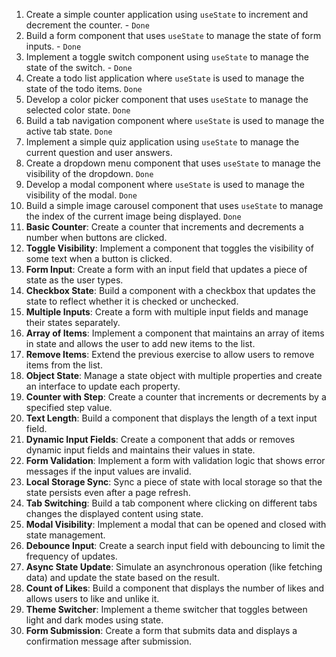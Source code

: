 1. Create a simple counter application using `useState` to increment and decrement the counter. - `Done`
2. Build a form component that uses `useState` to manage the state of form inputs. - `Done`
3. Implement a toggle switch component using `useState` to manage the state of the switch. - `Done`
4. Create a todo list application where `useState` is used to manage the state of the todo items. `Done`
5. Develop a color picker component that uses `useState` to manage the selected color state. `Done`
6. Build a tab navigation component where `useState` is used to manage the active tab state. `Done`
7. Implement a simple quiz application using `useState` to manage the current question and user answers.
8. Create a dropdown menu component that uses `useState` to manage the visibility of the dropdown. `Done`
9. Develop a modal component where `useState` is used to manage the visibility of the modal. `Done`
10. Build a simple image carousel component that uses `useState` to manage the index of the current image being displayed. `Done`
11. **Basic Counter**: Create a counter that increments and decrements a number when buttons are clicked.
12. **Toggle Visibility**: Implement a component that toggles the visibility of some text when a button is clicked.
13. **Form Input**: Create a form with an input field that updates a piece of state as the user types.
14. **Checkbox State**: Build a component with a checkbox that updates the state to reflect whether it is checked or unchecked.
15. **Multiple Inputs**: Create a form with multiple input fields and manage their states separately.
16. **Array of Items**: Implement a component that maintains an array of items in state and allows the user to add new items to the list.
17. **Remove Items**: Extend the previous exercise to allow users to remove items from the list.
18. **Object State**: Manage a state object with multiple properties and create an interface to update each property.
19. **Counter with Step**: Create a counter that increments or decrements by a specified step value.
20. **Text Length**: Build a component that displays the length of a text input field.
21. **Dynamic Input Fields**: Create a component that adds or removes dynamic input fields and maintains their values in state.
22. **Form Validation**: Implement a form with validation logic that shows error messages if the input values are invalid.
23. **Local Storage Sync**: Sync a piece of state with local storage so that the state persists even after a page refresh.
24. **Tab Switching**: Build a tab component where clicking on different tabs changes the displayed content using state.
25. **Modal Visibility**: Implement a modal that can be opened and closed with state management.
26. **Debounce Input**: Create a search input field with debouncing to limit the frequency of updates.
27. **Async State Update**: Simulate an asynchronous operation (like fetching data) and update the state based on the result.
28. **Count of Likes**: Build a component that displays the number of likes and allows users to like and unlike it.
29. **Theme Switcher**: Implement a theme switcher that toggles between light and dark modes using state.
30. **Form Submission**: Create a form that submits data and displays a confirmation message after submission.
